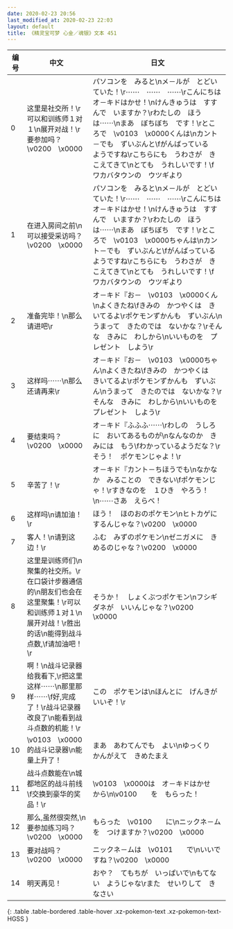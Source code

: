 ```yaml
---
date: 2020-02-23 20:56
last_modified_at: 2020-02-23 22:03
layout: default
title: 《精灵宝可梦 心金／魂银》文本 451
---
```

| 编号 | 中文 | 日文 |
| ---- | ---- | ---- |
| 0 | 这里是社交所！\r可以和训练师１对１\n展开对战！\r要参加吗？\v0200　\x0000 | パソコンを　みると\nメ－ルが　とどいていた！\r⋯⋯　⋯⋯　⋯⋯\rこんにちは　オ－キドはかせ！\nけんきゅうは　すすんで　いますか？\rわたしの　ほうは⋯⋯\nまあ　ぼちぼち　です！\rところで　\v0103　\x0000くんは\nカント－でも　ずいぶんと\fがんばっている　ようですね\rこちらにも　うわさが　きこえてきて\nとても　うれしいです！\f　　　ワカバタウンの　ウツギより |
| 1 | 在进入房间之前\n可以接受采访吗？\v0200　\x0000 | パソコンを　みると\nメ－ルが　とどいていた！\r⋯⋯　⋯⋯　⋯⋯\rこんにちは　オ－キドはかせ！\nけんきゅうは　すすんで　いますか？\rわたしの　ほうは⋯⋯\nまあ　ぼちぼち　です！\rところで　\v0103　\x0000ちゃんは\nカント－でも　ずいぶんと\fがんばっている　ようですね\rこちらにも　うわさが　きこえてきて\nとても　うれしいです！\f　　　ワカバタウンの　ウツギより |
| 2 | 准备完毕！\n那么请进吧\r | オ－キド『お－　\v0103　\x0000くん\nよくきたね\fきみの　かつやくは　きいてるよ\rポケモンずかんも　ずいぶん\nうまって　きたのでは　ないかな？\rそんな　きみに　わしから\nいいものを　プレゼント　しよう\r |
| 3 | 这样吗⋯⋯\n那么还请再来\r | オ－キド『お－　\v0103　\x0000ちゃん\nよくきたね\fきみの　かつやくは　きいてるよ\rポケモンずかんも　ずいぶん\nうまって　きたのでは　ないかな？\rそんな　きみに　わしから\nいいものを　プレゼント　しよう\r |
| 4 | 要结束吗？\v0200　\x0000 | オ－キド『ふふふ⋯⋯\rわしの　うしろに　おいてあるものが\nなんなのか　きみには　もう\fわかっているようだな？\rそう！　ポケモンじゃよ！\r |
| 5 | 辛苦了！\r | オ－キド『カント－ちほうでも\nなかなか　みることの　できない\fポケモンじゃ！\rすきなのを　１ひき　やろう！\n⋯⋯さあ　えらべ！ |
| 6 | 这样吗\n请加油！\r | ほう！　ほのおのポケモン\nヒトカゲに　するんじゃな？\v0200　\x0000 |
| 7 | 客人！\n请到这边！\r | ふむ　みずのポケモン\nゼニガメに　きめるのじゃな？\v0200　\x0000 |
| 8 | 这里是训练师们\n聚集的社交所。\r在口袋计步器通信的\n朋友们也会在这里聚集！\r可以和训练师１对１\n展开对战！\r胜出的话\n能得到战斗点数,\f请加油吧！\r | そうか！　しょくぶつポケモン\nフシギダネが　いいんじゃな？\v0200　\x0000 |
| 9 | 啊！\n战斗记录器给我看下,\r把这里这样⋯⋯\n那里那样⋯⋯\f好,完成了！\r战斗记录器改良了\n能看到战斗点数的机能！\r | この　ポケモンは\nほんとに　げんきが　いいぞ！\r |
| 10 | \v0103　\x0000的战斗记录器\n能量上升了！ | まあ　あわてんでも　よい\nゆっくり　かんがえて　きめたまえ |
| 11 | 战斗点数能在\n城都地区的战斗前线\f交换到豪华的奖品！\r | \v0103　\x0000は　オ－キドはかせ　から\n\v0100　　を　もらった！ |
| 12 | 那么,虽然很突然,\n要参加练习吗？\v0200　\x0000 | もらった　\v0100　　に\nニックネ－ムを　つけますか？\v0200　\x0000 |
| 13 | 要对战吗？\v0200　\x0000 | ニックネ－ムは　\v0101　　で\nいいですね？\v0200　\x0000 |
| 14 | 明天再见！ | おや？　てもちが　いっぱいで\nもてない　ようじゃな\rまた　せいりして　きなさい |
{: .table .table-bordered .table-hover .xz-pokemon-text .xz-pokemon-text-HGSS }